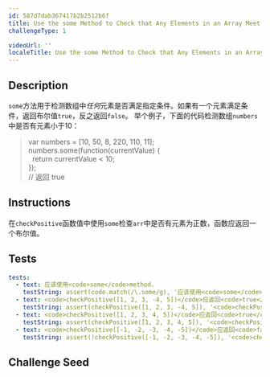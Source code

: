 ```yaml
---
id: 587d7dab367417b2b2512b6f
title: Use the some Method to Check that Any Elements in an Array Meet a Criteria
challengeType: 1

videoUrl: ''
localeTitle: Use the some Method to Check that Any Elements in an Array Meet a Criteria
---
```


## Description
<section id='description'>
<code>some</code>方法用于检测数组中<em>任何</em>元素是否满足指定条件。如果有一个元素满足条件，返回布尔值<code>true</code>，反之返回<code>false</code>。
举个例子，下面的代码检测数组<code>numbers</code>中是否有元素小于10：
<blockquote>var numbers = [10, 50, 8, 220, 110, 11];<br>numbers.some(function(currentValue) {<br>&nbsp;&nbsp;return currentValue < 10;<br>});<br>// 返回 true</blockquote>
</section>

## Instructions
<section id='instructions'>
在<code>checkPositive</code>函数值中使用<code>some</code>检查<code>arr</code>中是否有元素为正数，函数应返回一个布尔值。
</section>

## Tests
<section id='tests'>

```yml
tests:
  - text: 应该使用<code>some</code>method.
    testString: assert(code.match(/\.some/g), '应该使用<code>some</code>method.');
  - text: <code>checkPositive([1, 2, 3, -4, 5])</code>应返回<code>true</code>。
    testString: assert(checkPositive([1, 2, 3, -4, 5]), '<code>checkPositive([1, 2, 3, -4, 5])</code>应返回<code>true</code>。');
  - text: <code>checkPositive([1, 2, 3, 4, 5])</code>应返回<code>true</code>。
    testString: assert(checkPositive([1, 2, 3, 4, 5]), '<code>checkPositive([1, 2, 3, 4, 5])</code>应返回<code>true</code>。');
  - text: <code>checkPositive([-1, -2, -3, -4, -5])</code>应返回<code>false</code>。
    testString: assert(!checkPositive([-1, -2, -3, -4, -5]), '<code>checkPositive([-1, -2, -3, -4, -5])</code>应返回<code>false</code>。');

```

</section>

## Challenge Seed
<section id='challengeSeed'>















</section>

              